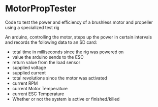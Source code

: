 # MotorPropTester
Code to test the power and efficiency of a brushless motor and propeller using a specialized test rig

An arduino, controlling the motor, steps up the power in certain intervals and records the following data to an SD card:
- total time in milliseconds since the rig was powered on
- value the arduino sends to the ESC
- return value from the load sensor
- supplied voltage
- supplied current
- total revolutions since the motor was activated
- current RPM
- current Motor Temperature
- current ESC Temperature
- Whether or not the system is active or finished/killed
